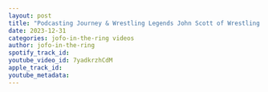 ```yaml
---
layout: post
title: "Podcasting Journey & Wrestling Legends John Scott of Wrestling with Johners Podcast : #124"
date: 2023-12-31
categories: jofo-in-the-ring videos
author: jofo-in-the-ring
spotify_track_id: 
youtube_video_id: 7yadkrzhCdM
apple_track_id: 
youtube_metadata: 
---
```


